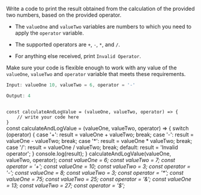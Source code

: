 Write a code to print the result obtained from the calculation of the provided two numbers, based on the provided operator.

* The `valueOne` and `valueTwo` variables are numbers to which you need to apply the `operator` variable.

* The supported operators are `+`, `-`, `*`, and `/`.

* For anything else received, print `Invalid Operator`.

Make sure your code is flexible enough to work with any value of the `valueOne`, `valueTwo` and `operator` variable that meets these requirements.

```js
Input: valueOne 10, valueTwo = 6, operator = '-'

Output: 4
```
<codeblock language="javascript" type="exercise" testMode="multipleInput">
<code>
const calculateAndLogValue = (valueOne, valueTwo, operator) => {
	// write your code here
}
</code>

<solution>
const calculateAndLogValue = (valueOne, valueTwo, operator) => {
  switch (operator) {
    case '+':
      result = valueOne + valueTwo;
      break;
    case '-':
      result = valueOne - valueTwo;
      break;
    case '*':
      result = valueOne * valueTwo;
      break;
    case '/':
      result = valueOne / valueTwo;
      break;
    default:
      result = 'Invalid operator';
  }
  console.log(result);
}
</solution>
<testcases>
<caller>
calculateAndLogValue(valueOne, valueTwo, operator);
</caller>
<testcase>
<i>
const valueOne = 6;
const valueTwo = 7;
const operator = '+';
</i>
</testcase>
<testcase>
<i>
const valueOne = 10;
const valueTwo = 3;
const operator = '-';
</i>
</testcase>
<testcase>
<i>
const valueOne = 8;
const valueTwo = 3;
const operator = '*';
</i>
</testcase>
<testcase>
<i>
const valueOne = 75;
const valueTwo = 25;
const operator = '&';
</i>
</testcase>
<testcase>
<i>
const valueOne = 13;
const valueTwo = 27;
const operator = '$';
</i>
</testcase>
</testcases>
</codeblock>

